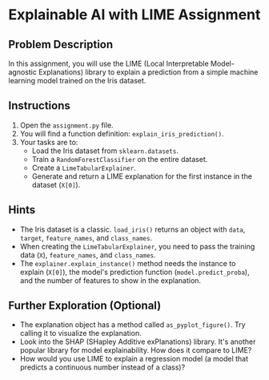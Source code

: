# Explainable AI with LIME Assignment

## Problem Description

In this assignment, you will use the LIME (Local Interpretable Model-agnostic Explanations) library to explain a prediction from a simple machine learning model trained on the Iris dataset.

## Instructions

1.  Open the `assignment.py` file.
2.  You will find a function definition: `explain_iris_prediction()`.
3.  Your tasks are to:
    *   Load the Iris dataset from `sklearn.datasets`.
    *   Train a `RandomForestClassifier` on the entire dataset.
    *   Create a `LimeTabularExplainer`.
    *   Generate and return a LIME explanation for the first instance in the dataset (`X[0]`).

## Hints

*   The Iris dataset is a classic. `load_iris()` returns an object with `data`, `target`, `feature_names`, and `class_names`.
*   When creating the `LimeTabularExplainer`, you need to pass the training data (`X`), `feature_names`, and `class_names`.
*   The `explainer.explain_instance()` method needs the instance to explain (`X[0]`), the model's prediction function (`model.predict_proba`), and the number of features to show in the explanation.

## Further Exploration (Optional)

*   The explanation object has a method called `as_pyplot_figure()`. Try calling it to visualize the explanation.
*   Look into the SHAP (SHapley Additive exPlanations) library. It's another popular library for model explainability. How does it compare to LIME?
*   How would you use LIME to explain a regression model (a model that predicts a continuous number instead of a class)?
